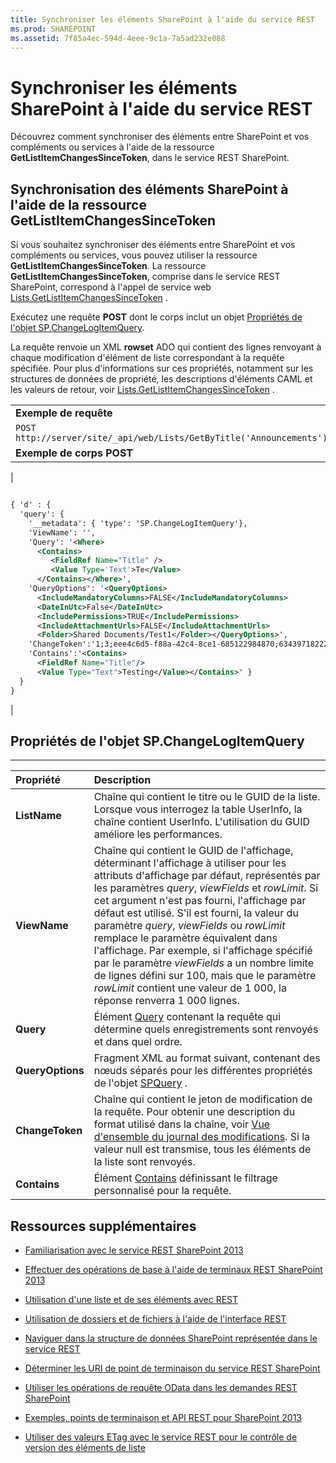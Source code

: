 ```yaml
---
title: Synchroniser les éléments SharePoint à l'aide du service REST
ms.prod: SHAREPOINT
ms.assetid: 7f85a4ec-594d-4eee-9c1a-7a5ad232e088
---
```



# Synchroniser les éléments SharePoint à l'aide du service REST
Découvrez comment synchroniser des éléments entre SharePoint et vos compléments ou services à l'aide de la ressource **GetListItemChangesSinceToken**, dans le service REST SharePoint.
## Synchronisation des éléments SharePoint à l'aide de la ressource GetListItemChangesSinceToken

Si vous souhaitez synchroniser des éléments entre SharePoint et vos compléments ou services, vous pouvez utiliser la ressource **GetListItemChangesSinceToken**. La ressource **GetListItemChangesSinceToken**, comprise dans le service REST SharePoint, correspond à l'appel de service web  [Lists.GetListItemChangesSinceToken](https://msdn.microsoft.com/library/WebSvcLists.Lists.GetListItemChangesSinceToken.aspx) .
  
    
    
Exécutez une requête **POST** dont le corps inclut un objet [Propriétés de l'objet SP.ChangeLogItemQuery](#bk_props).
  
    
    
La requête renvoie un XML **rowset** ADO qui contient des lignes renvoyant à chaque modification d'élément de liste correspondant à la requête spécifiée. Pour plus d'informations sur ces propriétés, notamment sur les structures de données de propriété, les descriptions d'éléments CAML et les valeurs de retour, voir [Lists.GetListItemChangesSinceToken](https://msdn.microsoft.com/library/WebSvcLists.Lists.GetListItemChangesSinceToken.aspx) .
  
    
    

||
|:-----|
|**Exemple de requête** <br/> |
| `POST http://server/site/_api/web/Lists/GetByTitle('Announcements')/GetListItemChangesSinceToken` <br/> |
|**Exemple de corps POST** <br/> |
|```XML

{ 'd' : {
  'query': { 
    '__metadata': { 'type': 'SP.ChangeLogItemQuery'}, 
    'ViewName': '', 
    'Query': '<Where>
      <Contains>
         <FieldRef Name="Title" />
         <Value Type='Text'>Te</Value>
      </Contains></Where>',
    'QueryOptions': '<QueryOptions>
      <IncludeMandatoryColumns>FALSE</IncludeMandatoryColumns>
      <DateInUtc>False</DateInUtc>
      <IncludePermissions>TRUE</IncludePermissions>
      <IncludeAttachmentUrls>FALSE</IncludeAttachmentUrls>
      <Folder>Shared Documents/Test1</Folder></QueryOptions>', 
    'ChangeToken':'1;3;eee4c6d5-f88a-42c4-8ce1-685122984870;634397182229400000;3710', 
    'Contains':'<Contains>
      <FieldRef Name="Title"/>
      <Value Type="Text">Testing</Value></Contains>' } 
  } 
}
```

|
   

## Propriétés de l'objet SP.ChangeLogItemQuery
<a name="bk_props"> </a>


****


|**Propriété**|**Description**|
|:-----|:-----|
|**ListName** <br/> |Chaîne qui contient le titre ou le GUID de la liste. Lorsque vous interrogez la table UserInfo, la chaîne contient UserInfo. L'utilisation du GUID améliore les performances.  <br/> |
|**ViewName** <br/> |Chaîne qui contient le GUID de l'affichage, déterminant l'affichage à utiliser pour les attributs d'affichage par défaut, représentés par les paramètres  _query_,  _viewFields_ et _rowLimit_. Si cet argument n'est pas fourni, l'affichage par défaut est utilisé. S'il est fourni, la valeur du paramètre  _query_,  _viewFields_ ou _rowLimit_ remplace le paramètre équivalent dans l'affichage. Par exemple, si l'affichage spécifié par le paramètre _viewFields_ a un nombre limite de lignes défini sur 100, mais que le paramètre _rowLimit_ contient une valeur de 1 000, la réponse renverra 1 000 lignes. <br/> |
|**Query** <br/> |Élément  [Query](http://msdn.microsoft.com/fr-fr/library/ms471093.aspx) contenant la requête qui détermine quels enregistrements sont renvoyés et dans quel ordre. <br/> |
|**QueryOptions** <br/> |Fragment XML au format suivant, contenant des nœuds séparés pour les différentes propriétés de l'objet  [SPQuery](https://msdn.microsoft.com/library/Microsoft.SharePoint.SPQuery.aspx) . <br/> |
|**ChangeToken** <br/> |Chaîne qui contient le jeton de modification de la requête. Pour obtenir une description du format utilisé dans la chaîne, voir  [Vue d'ensemble du journal des modifications](http://msdn.microsoft.com/fr-fr/library/bb417456.aspx). Si la valeur null est transmise, tous les éléments de la liste sont renvoyés.  <br/> |
|**Contains** <br/> |Élément  [Contains](http://msdn.microsoft.com/fr-fr/library/ms196501.aspx) définissant le filtrage personnalisé pour la requête. <br/> |
   

## Ressources supplémentaires
<a name="bk_addresources"> </a>


-  [Familiarisation avec le service REST SharePoint 2013](get-to-know-the-sharepoint-2013-rest-service.md)
    
  
-  [Effectuer des opérations de base à l'aide de terminaux REST SharePoint 2013](complete-basic-operations-using-sharepoint-2013-rest-endpoints.md)
    
  
-  [Utilisation d'une liste et de ses éléments avec REST](working-with-lists-and-list-items-with-rest.md)
    
  
-  [Utilisation de dossiers et de fichiers à l'aide de l'interface REST](working-with-folders-and-files-with-rest.md)
    
  
-  [Naviguer dans la structure de données SharePoint représentée dans le service REST](navigate-the-sharepoint-data-structure-represented-in-the-rest-service.md)
    
  
-  [Déterminer les URI de point de terminaison du service REST SharePoint](determine-sharepoint-rest-service-endpoint-uris.md)
    
  
-  [Utiliser les opérations de requête OData dans les demandes REST SharePoint](use-odata-query-operations-in-sharepoint-rest-requests.md)
    
  
-  [Exemples, points de terminaison et API REST pour SharePoint 2013](02128c70-9d27-4388-9374-a11bce68fdb8.md)
    
  
-  [Utiliser des valeurs ETag avec le service REST pour le contrôle de version des éléments de liste](5f7e0579-46b7-44ab-b3b4-cdbc622dcd98.md)
    
  

  
    
    

